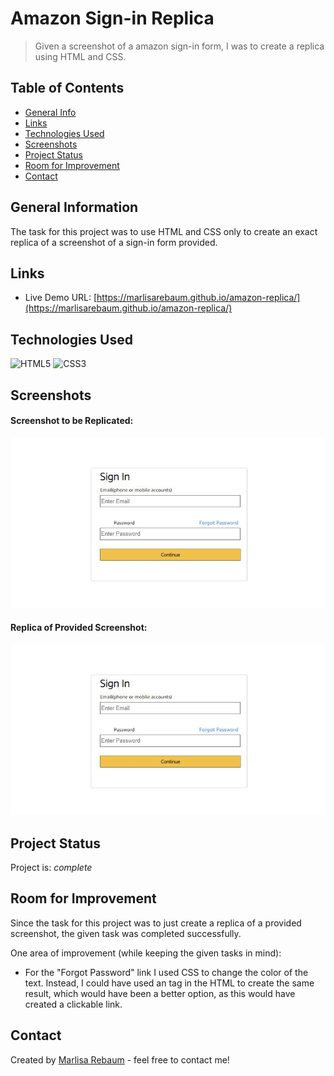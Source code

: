 # Amazon Sign-in Replica
> Given a screenshot of a amazon sign-in form, I was to create a replica using
HTML and CSS.

## Table of Contents
* [General Info](#general-information)
* [Links](#links)
* [Technologies Used](#technologies-used)
* [Screenshots](#screenshots)
* [Project Status](#project-status)
* [Room for Improvement](#room-for-improvement)
* [Contact](#contact)


## General Information
The task for this project was to use HTML and CSS only to create an exact replica
of a screenshot of a sign-in form provided.


## Links
- Live Demo URL: [https://marlisarebaum.github.io/amazon-replica/](https://marlisarebaum.github.io/amazon-replica/)


## Technologies Used
![HTML5](https://img.shields.io/badge/html5-%23E34F26.svg?style=for-the-badge&logo=html5&logoColor=white)
![CSS3](https://img.shields.io/badge/css3-%231572B6.svg?style=for-the-badge&logo=css3&logoColor=white)


## Screenshots

#### Screenshot to be Replicated:
![Sign-in Form to be Replicated](./images/template.JPG)

#### Replica of Provided Screenshot:
![Replicated Sign-in Form](./images/replica.JPG)


## Project Status
Project is:  _complete_ 


## Room for Improvement
Since the task for this project was to just create a replica of a provided screenshot,
the given task was completed successfully.

One area of improvement (while keeping the given tasks in mind):
- For the "Forgot Password" link I used CSS to change the color of the text.
Instead, I could have used an <a> tag in the HTML to create the same result, 
which would have been a better option, as this would have created a clickable 
link.


## Contact
Created by [Marlisa Rebaum](https://www.linkedin.com/in/marlisarebaum/) - feel free to contact me!